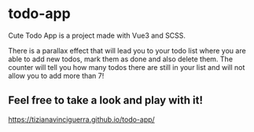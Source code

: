 # todo-app

Cute Todo App is a project made with Vue3 and SCSS.

There is a parallax effect that will lead you to your todo list where you are able to add new todos, mark them as done and also delete them. The counter will tell you how many todos there are still in your list and will not allow you to add more than 7!

## Feel free to take a look and play with it!
https://tizianavinciguerra.github.io/todo-app/
